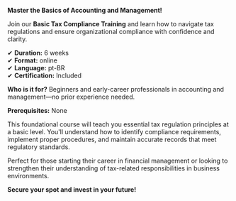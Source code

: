 **Master the Basics of Accounting and Management!**

Join our **Basic Tax Compliance Training** and learn how to navigate tax regulations and ensure organizational compliance with confidence and clarity.

✔ **Duration:** 6 weeks  
✔ **Format:** online  
✔ **Language:** pt-BR  
✔ **Certification:** Included

**Who is it for?** Beginners and early-career professionals in accounting and management—no prior experience needed.

**Prerequisites:** None

This foundational course will teach you essential tax regulation principles at a basic level. You'll understand how to identify compliance requirements, implement proper procedures, and maintain accurate records that meet regulatory standards.

Perfect for those starting their career in financial management or looking to strengthen their understanding of tax-related responsibilities in business environments.

**Secure your spot and invest in your future!**